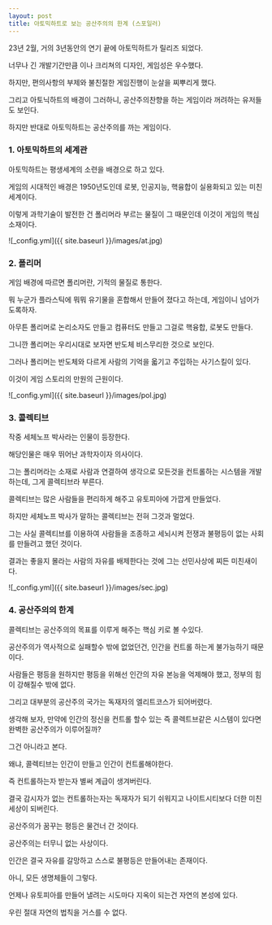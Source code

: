 ```yaml
---
layout: post
title: 아토믹하트로 보는 공산주의의 한계 (스포일러)
---
```


23년 2월, 거의 3년동안의 연기 끝에 아토믹하트가 릴리즈 되었다.

너무나 긴 개발기간만큼 이나 크리쳐의 디자인, 게임성은 우수했다. 

하지만, 편의사항의 부제와 불친절한 게임진행이 눈살을 찌뿌리게 했다.

그리고 아토닉하트의 배경이 그러하니, 공산주의찬향을 하는 게임이라 꺼려하는 유저들도 보인다.

하지만 반대로 아토믹하트는 공산주의를 까는 게임이다. 


<h3>1. 아토믹하트의 세계관</h3>

아토믹하트는 평생세계의 소련을 배경으로 하고 있다.

게임의 시대적인 배경은 1950년도인데 로봇, 인공지능, 핵융합이 실용화되고 있는 미친세계이다.

이렇게 과학기술이 발전한 건 폴리머라 부르는 물질이 그 때문인데 이것이 게임의 핵심소재이다.

![_config.yml]({{ site.baseurl }}/images/at.jpg)


<h3>2. 폴리머</h3>

게임 배경에 따르면 폴리머란, 기적의 물질로 통한다.

뭐 누군가 플라스틱에 뭐뭐 유기물을 혼합해서 만들어 졌다고 하는데, 게임이니 넘어가도록하자.

아무튼 폴리머로 논리소자도 만들고 컴퓨터도 만들고 그걸로 핵융합, 로봇도 만들다.

그니깐 폴리머는 우리시대로 보자면 반도체 비스무리한 것으로 보인다.

그러나 폴리머는 반도체와 다르게 사람의 기억을 옯기고 주입하는 사기스킬이 있다.

이것이 게임 스토리의 만원의 근원이다.  

![_config.yml]({{ site.baseurl }}/images/pol.jpg)




<h3>3. 콜렉티브</h3>

작중 세체노프 박사라는 인물이 등장한다. 

해당인물은 매우 뛰어난 과학자이자 의사이다.

그는 폴리머라는 소재로 사람과 연결하여 생각으로 모든것을 컨트롤하는 시스템을 개발하는데, 그게 콜렉티브라 부른다.

콜렉티브는 많은 사람들을 편리하게 해주고 유토피아에 가깝게 만들었다. 

하지만 세체노프 박사가 말하는 콜렉티브는 전혀 그것과 멀었다.

그는 사실 콜렉티브를 이용하여 사람들을 조종하고 세뇌시켜 전쟁과 불평등이 없는 사회를 만들려고 했던 것이다.

결과는 좋을지 몰라는 사람의 자유를 배제한다는 것에 그는 선민사상에 찌든 미친새이다.  

![_config.yml]({{ site.baseurl }}/images/sec.jpg)




<h3>4. 공산주의의 한계</h3>

콜렉티브는 공산주의의 목표를 이루게 해주는 핵심 키로 볼 수있다.

공산주의가 역사적으로 실패할수 밖에 없었던건, 인간을 컨트롤 하는게 불가능하기 때문이다.

사람들은 평등을 원하지만 평등을 위해선 인간의 자유 본능을 억제해야 했고, 정부의 힘이 강해질수 밖에 없다.

그리고 대부분의 공산주의 국가는 독재자의 엘리트코스가 되어버렸다.

생각해 보자, 만약에 인간의 정신을 컨트롤 할수 있는 즉 콜렉트브같은 시스템이 있다면 완벽한 공산주의가 이루어질까?

그건 아니라고 본다.

왜냐, 콜렉티브는 인간이 만들고 인간이 컨트롤해야한다.

즉 컨트롤하는자 받는자 별써 계급이 생겨버린다.

결국 감시자가 없는 컨트롤하는자는 독재자가 되기 쉬워지고 나이트시티보다 더한 미친세상이 되버린다.

공산주의가 꿈꾸는 평등은 물건너 간 것이다.






공산주의는 터무니 없는 사상이다.

인간은 결국 자유를 갈망하고 스스로 불평등은 만들어내는 존재이다. 

아니, 모든 생명체들이 그렇다.

언제나 유토피아를 만들어 낼려는 시도마다 지옥이 되는건 자연의 본성에 있다.

우린 절대 자연의 법칙을 거스를 수 없다.
